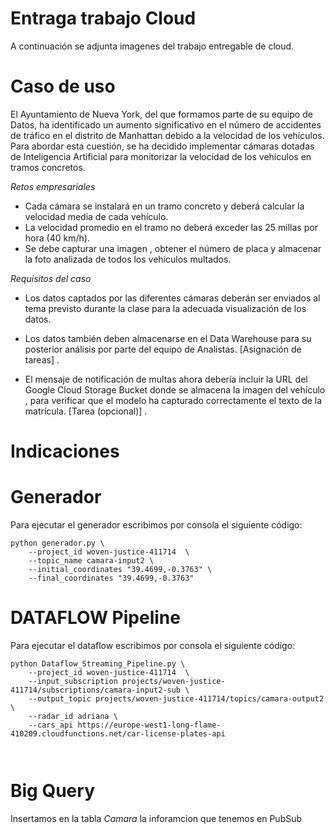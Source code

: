 # Entraga trabajo Cloud

A continuación se adjunta imagenes del trabajo entregable de cloud.

# Caso de uso

El Ayuntamiento de Nueva York, del que formamos parte de su equipo de Datos, ha identificado un aumento significativo en el número de accidentes de tráfico en el distrito de Manhattan debido a la velocidad de los vehículos. Para abordar esta cuestión, se ha decidido implementar cámaras dotadas de Inteligencia Artificial para monitorizar la velocidad de los vehículos en tramos concretos.

*Retos empresariales*
  
- Cada cámara se instalará en un tramo concreto y deberá calcular la velocidad media de cada vehículo.
- La velocidad promedio en el tramo no deberá exceder las 25 millas por hora (40 km/h).
- Se debe capturar una imagen , obtener el número de placa y almacenar la foto analizada de todos los vehículos multados.
  
*Requisitos del caso*

- Los datos captados por las diferentes cámaras deberán ser enviados al tema previsto durante la clase para la adecuada visualización de los datos.

- Los datos también deben almacenarse en el Data Warehouse para su posterior análisis por parte del equipo de Analistas. [Asignación de tareas] .

- El mensaje de notificación de multas ahora debería incluir la URL del Google Cloud Storage Bucket donde se almacena la imagen del vehículo , para verificar que el modelo ha capturado correctamente el texto de la matrícula. [Tarea (opcional)] .

# Indicaciones



# Generador 


Para ejecutar el generador escribimos por consola el siguiente código:

```
python generador.py \
    --project_id woven-justice-411714  \
    --topic_name camara-input2 \
    --initial_coordinates "39.4699,-0.3763" \
    --final_coordinates "39.4699,-0.3763"
```


# DATAFLOW Pipeline

Para ejecutar el dataflow escribimos por consola el siguiente código:

```
python Dataflow_Streaming_Pipeline.py \
    --project_id woven-justice-411714  \
    --input_subscription projects/woven-justice-411714/subscriptions/camara-input2-sub \
    --output_topic projects/woven-justice-411714/topics/camara-output2 \
    --radar_id adriana \
    --cars_api https://europe-west1-long-flame-410209.cloudfunctions.net/car-license-plates-api
    
    
```

# Big Query

Insertamos en la tabla *Camara* la inforamcion que tenemos en PubSub